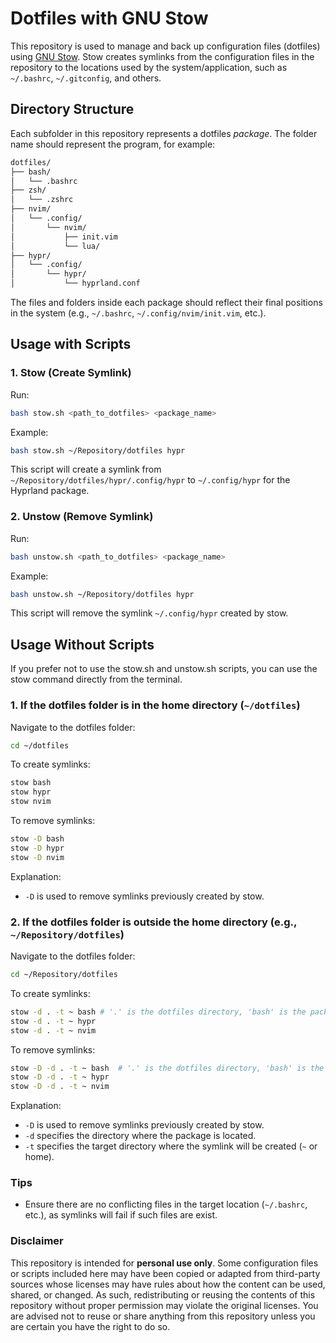 # Dotfiles with GNU Stow

This repository is used to manage and back up configuration files (dotfiles) using [GNU Stow](https://www.gnu.org/software/stow/). Stow creates symlinks from the configuration files in the repository to the locations used by the system/application, such as `~/.bashrc`, `~/.gitconfig`, and others.

## Directory Structure

Each subfolder in this repository represents a dotfiles _package_. The folder name should represent the program, for example:

```bash
dotfiles/
├── bash/
│   └── .bashrc
├── zsh/
│   └── .zshrc
├── nvim/
│   └── .config/
│       └── nvim/
│           ├── init.vim
│           └── lua/
├── hypr/
│   └── .config/
│       └── hypr/
│           └── hyprland.conf
```

The files and folders inside each package should reflect their final positions in the system (e.g., `~/.bashrc`, `~/.config/nvim/init.vim`, etc.).

## Usage with Scripts

### 1. Stow (Create Symlink)

Run:

```bash
bash stow.sh <path_to_dotfiles> <package_name>
```

Example:

```bash
bash stow.sh ~/Repository/dotfiles hypr
```

This script will create a symlink from `~/Repository/dotfiles/hypr/.config/hypr` to `~/.config/hypr` for the Hyprland package.

### 2. Unstow (Remove Symlink)

Run:

```bash
bash unstow.sh <path_to_dotfiles> <package_name>
```

Example:

```bash
bash unstow.sh ~/Repository/dotfiles hypr
```

This script will remove the symlink `~/.config/hypr` created by stow.

## Usage Without Scripts

If you prefer not to use the stow.sh and unstow.sh scripts, you can use the stow command directly from the terminal.

### 1. If the dotfiles folder is in the home directory (`~/dotfiles`)

Navigate to the dotfiles folder:

```bash
cd ~/dotfiles
```

To create symlinks:

```bash
stow bash
stow hypr
stow nvim
```

To remove symlinks:

```bash
stow -D bash
stow -D hypr
stow -D nvim
```

Explanation:
- `-D` is used to remove symlinks previously created by stow.

### 2. If the dotfiles folder is outside the home directory (e.g., `~/Repository/dotfiles`)

Navigate to the dotfiles folder:

```bash
cd ~/Repository/dotfiles
```

To create symlinks:

```bash
stow -d . -t ~ bash # '.' is the dotfiles directory, 'bash' is the package name
stow -d . -t ~ hypr
stow -d . -t ~ nvim
```

To remove symlinks:

```bash
stow -D -d . -t ~ bash  # '.' is the dotfiles directory, 'bash' is the package name
stow -D -d . -t ~ hypr
stow -D -d . -t ~ nvim
```

Explanation:
- `-D` is used to remove symlinks previously created by stow.
- `-d` specifies the directory where the package is located.
- `-t` specifies the target directory where the symlink will be created (`~` or home).

### Tips
- Ensure there are no conflicting files in the target location (`~/.bashrc`, etc.), as symlinks will fail if such files are exist.

### Disclaimer

This repository is intended for **personal use only**. Some configuration files or scripts included here may have been copied or adapted from third-party sources whose licenses may have rules about how the content can be used, shared, or changed. As such, redistributing or reusing the contents of this repository without proper permission may violate the original licenses. You are advised not to reuse or share anything from this repository unless you are certain you have the right to do so.
